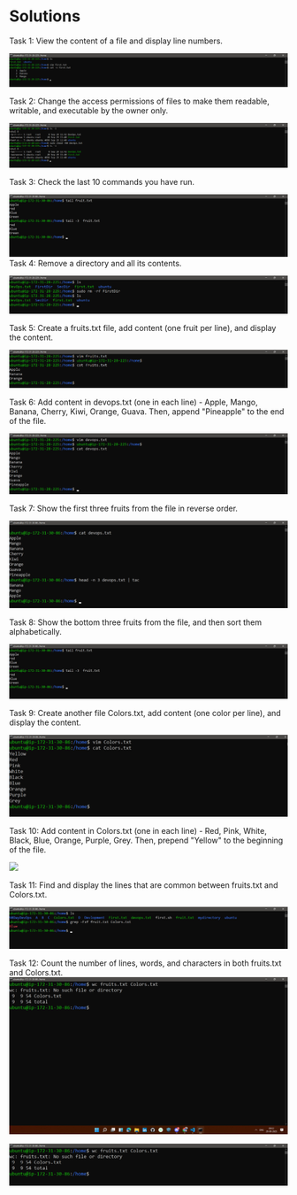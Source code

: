 # Solutions

Task 1: View the content of a file and display line numbers.

![](Images/Task01.png)


Task 2: Change the access permissions of files to make them readable, writable, and executable by the owner only.

![](Images/Task02.png)

Task 3: Check the last 10 commands you have run.

![](Images/Task03.png)
Task 4: Remove a directory and all its contents.

![](Images/Task04.png)

Task 5: Create a fruits.txt file, add content (one fruit per line), and display the content.

![](Images/Task05.png)

Task 6: Add content in devops.txt (one in each line) - Apple, Mango, Banana, Cherry, Kiwi, Orange, Guava. Then, append "Pineapple" to the end of the file.

![](Images/Task06.png)

Task 7: Show the first three fruits from the file in reverse order.

![](Images/Task07.png)

Task 8: Show the bottom three fruits from the file, and then sort them alphabetically.

![](Images/08Task.png)

Task 9: Create another file Colors.txt, add content (one color per line), and display the content.

![](Images/Task09.png)

Task 10: Add content in Colors.txt (one in each line) - Red, Pink, White, Black, Blue, Orange, Purple, Grey. Then, prepend "Yellow" to the beginning of the file.

![](Images/Task10.png)

Task 11: Find and display the lines that are common between fruits.txt and Colors.txt.

![](Images/11Task.png)

Task 12: Count the number of lines, words, and characters in both fruits.txt and Colors.txt.
![](Images/Task12.png)

![](Images/12Task.png)



